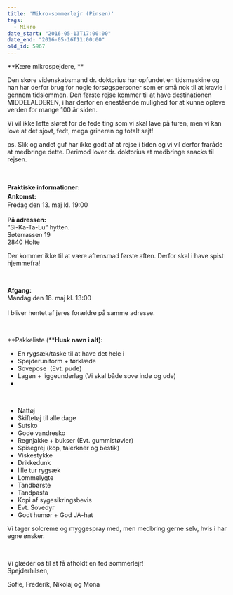 ```yaml
---
title: 'Mikro-sommerlejr (Pinsen)'
tags:
  - Mikro
date_start: "2016-05-13T17:00:00"
date_end: "2016-05-16T11:00:00"
old_id: 5967
---
```

**Kære mikrospejdere, **

Den skøre videnskabsmand dr. doktorius har opfundet en tidsmaskine og han har derfor brug for nogle forsøgspersoner som er små nok til at kravle i gennem tidslommen. Den første rejse kommer til at have destinationen MIDDELALDEREN, i har derfor en enestående mulighed for at kunne opleve verden for mange 100 år siden.&nbsp;

Vi vil ikke løfte sløret for de fede ting som vi skal lave på turen, men vi kan love at det sjovt, fedt, mega grineren og totalt sejt!&nbsp;

ps. Slik og andet guf har ikke godt af at rejse i tiden og vi vil derfor fraråde at medbringe dette. Derimod lover dr. doktorius at medbringe snacks til rejsen.

&nbsp;

<strong style="line-height: 1.5em;">Praktiske informationer:<br />Ankomst:<br /></strong>Fredag den 13.&nbsp;maj kl. 19:00<br /><br />**På adressen:&nbsp;**<br />”Si-Ka-Ta-Lu” hytten. <br />Søterrassen 19<br />2840 Holte

Der kommer ikke til at være aftensmad første aften. Derfor&nbsp;skal i&nbsp;have spist hjemmefra!&nbsp;

&nbsp;

<strong>Afgang:<br /></strong>Mandag den 16.&nbsp;maj kl. 13:00<br /><br />I bliver hentet af jeres forældre på samme adresse.&nbsp;

&nbsp;

**Pakkeliste (****Husk navn i alt):**

<ul><li>En rygsæk/taske til at have det hele i </li><li>Spejderuniform + tørklæde&nbsp;</li><li>Sovepose&nbsp;&nbsp;(Evt. pude) </li><li>Lagen + liggeunderlag&nbsp;(Vi skal både sove inde og ude)</li><li></li></ul>

&nbsp;

<ul><li>Nattøj </li><li>Skiftetøj til alle dage </li><li>Sutsko</li><li>Gode vandresko </li><li>Regnjakke + bukser (Evt. gummistøvler) </li><li>Spisegrej (kop, talerkner og bestik)</li><li>Viskestykke </li><li>Drikkedunk</li><li>lille tur rygsæk</li><li>Lommelygte</li><li>Tandbørste</li><li>Tandpasta</li><li>Kopi af sygesikringsbevis</li><li> Evt. Sovedyr</li><li>Godt humør + God JA-hat <br /></li></ul>

Vi tager solcreme og myggespray med, men medbring gerne selv, hvis i har egne ønsker.

&nbsp;

Vi glæder os til at få afholdt en fed sommerlejr!<br />Spejderhilsen,

Sofie, Frederik, Nikolaj og Mona